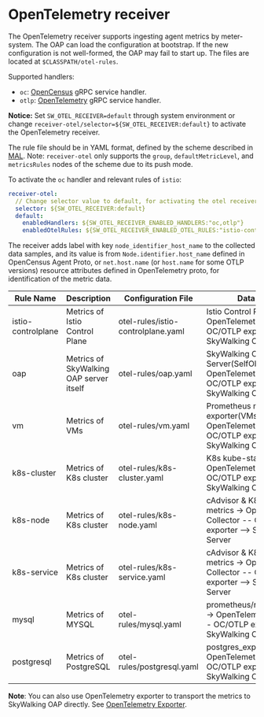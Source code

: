 # OpenTelemetry receiver

The OpenTelemetry receiver supports ingesting agent metrics by meter-system. The OAP can load the configuration at bootstrap.
If the new configuration is not well-formed, the OAP may fail to start up. The files are located at `$CLASSPATH/otel-rules`.

Supported handlers:

* `oc`: [OpenCensus](https://github.com/open-telemetry/opentelemetry-collector-contrib/blob/a08903f05d3a544f548535c222b1c205b9f5a154/exporter/opencensusexporter/README.md) gRPC service handler.
* `otlp`: [OpenTelemetry](https://github.com/open-telemetry/opentelemetry-collector/tree/1c217b366fbdb209044d8f4c3fece079ae23bd3b/exporter/otlpexporter) gRPC service handler.

**Notice:**  Set `SW_OTEL_RECEIVER=default` through system environment or change `receiver-otel/selector=${SW_OTEL_RECEIVER:default}` to activate the OpenTelemetry receiver.

The rule file should be in YAML format, defined by the scheme described in [MAL](../../concepts-and-designs/mal.md).
Note: `receiver-otel` only supports the `group`, `defaultMetricLevel`, and `metricsRules` nodes of the scheme due to its push mode.

To activate the `oc` handler and relevant rules of `istio`:

```yaml
receiver-otel:
  // Change selector value to default, for activating the otel receiver.
  selector: ${SW_OTEL_RECEIVER:default}
  default:
    enabledHandlers: ${SW_OTEL_RECEIVER_ENABLED_HANDLERS:"oc,otlp"}
    enabledOtelRules: ${SW_OTEL_RECEIVER_ENABLED_OTEL_RULES:"istio-controlplane"}
```

The receiver adds label with key `node_identifier_host_name` to the collected data samples,
and its value is from `Node.identifier.host_name` defined in OpenCensus Agent Proto,
or `net.host.name` (or `host.name` for some OTLP versions) resource attributes defined in OpenTelemetry proto,
for identification of the metric data.

| Rule Name | Description | Configuration File | Data Source |
|----|----|-----|----|
|istio-controlplane| Metrics of Istio Control Plane | otel-rules/istio-controlplane.yaml | Istio Control Plane -> OpenTelemetry Collector -- OC/OTLP exporter --> SkyWalking OAP Server |
|oap| Metrics of SkyWalking OAP server itself | otel-rules/oap.yaml | SkyWalking OAP Server(SelfObservability) -> OpenTelemetry Collector -- OC/OTLP exporter --> SkyWalking OAP Server |
|vm| Metrics of VMs | otel-rules/vm.yaml | Prometheus node-exporter(VMs) -> OpenTelemetry Collector -- OC/OTLP exporter --> SkyWalking OAP Server |
|k8s-cluster| Metrics of K8s cluster | otel-rules/k8s-cluster.yaml | K8s kube-state-metrics -> OpenTelemetry Collector -- OC/OTLP exporter --> SkyWalking OAP Server |
|k8s-node| Metrics of K8s cluster | otel-rules/k8s-node.yaml | cAdvisor & K8s kube-state-metrics -> OpenTelemetry Collector -- OC/OTLP exporter --> SkyWalking OAP Server |
|k8s-service| Metrics of K8s cluster | otel-rules/k8s-service.yaml | cAdvisor & K8s kube-state-metrics -> OpenTelemetry Collector -- OC/OTLP exporter --> SkyWalking OAP Server |
|mysql| Metrics of MYSQL| otel-rules/mysql.yaml | prometheus/mysqld_exporter -> OpenTelemetry Collector -- OC/OTLP exporter --> SkyWalking OAP Server |
|postgresql| Metrics of PostgreSQL| otel-rules/postgresql.yaml | postgres_exporter -> OpenTelemetry Collector -- OC/OTLP exporter --> SkyWalking OAP Server |

**Note**: You can also use OpenTelemetry exporter to transport the metrics to SkyWalking OAP directly. See [OpenTelemetry Exporter](./backend-meter.md#opentelemetry-exporter).
